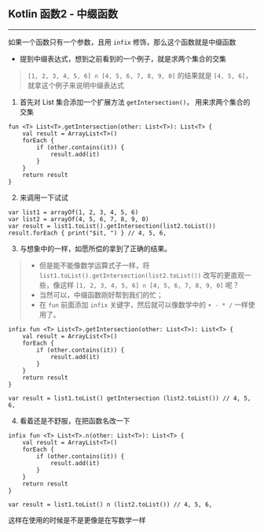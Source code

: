 ## Kotlin 函数2 - 中缀函数

---

如果一个函数只有一个参数，且用 `infix` 修饰，那么这个函数就是中缀函数

+ 提到中缀表达式，想到之前看到的一个例子，就是求两个集合的交集
> `[1, 2, 3, 4, 5, 6] ∩ [4, 5, 6, 7, 8, 9, 0]` 的结果就是 `[4, 5, 6]`，就拿这个例子来说明中缀表达式

1. 首先对 List 集合添加一个扩展方法 `getIntersection()`， 用来求两个集合的交集

```
fun <T> List<T>.getIntersection(other: List<T>): List<T> {
    val result = ArrayList<T>()
    forEach {
        if (other.contains(it)) {
            result.add(it)
        }
    }
    return result
}
```

2. 来调用一下试试

```
var list1 = arrayOf(1, 2, 3, 4, 5, 6)
var list2 = arrayOf(4, 5, 6, 7, 8, 9, 0)
var result = list1.toList().getIntersection(list2.toList())
result.forEach { print("$it, ") } // 4, 5, 6,
```

3. 与想象中的一样，如愿所偿的拿到了正确的结果。
> + 但是能不能像数学运算式子一样，将 `list1.toList().getIntersection(list2.toList())` 改写的更直观一些，像这样 `[1, 2, 3, 4, 5, 6] ∩ [4, 5, 6, 7, 8, 9, 0]` 呢？
> + 当然可以，中缀函数刚好帮到我们的忙；
> + 在 `fun` 前面添加 `infix` 关键字，然后就可以像数学中的 `+ - * /` 一样使用了。

```
infix fun <T> List<T>.getIntersection(other: List<T>): List<T> {
    val result = ArrayList<T>()
    forEach {
        if (other.contains(it)) {
            result.add(it)
        }
    }
    return result
}

var result = list1.toList() getIntersection (list2.toList()) // 4, 5, 6,
```

4. 看着还是不舒服，在把函数名改一下

```
infix fun <T> List<T>.n(other: List<T>): List<T> {
    val result = ArrayList<T>()
    forEach {
        if (other.contains(it)) {
            result.add(it)
        }
    }
    return result
}

var result = list1.toList() n (list2.toList()) // 4, 5, 6,
```

这样在使用的时候是不是更像是在写数学一样